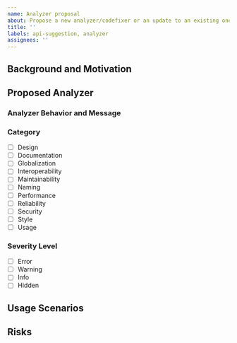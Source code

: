 ```yaml
---
name: Analyzer proposal
about: Propose a new analyzer/codefixer or an update to an existing one
title: ''
labels: api-suggestion, analyzer
assignees: ''
---
```


## Background and Motivation

<!--
We welcome new analyzers and codefixers in the ASP.NET repo!

We use the same process to review both new analyzer/codefixer submissions and API proposals. There is an overview of our process [here](https://github.com/dotnet/aspnetcore/blob/main/docs/APIReviewProcess.md). This template will help us gather the information we need to start the review process.

Under this heading, describe the problem that your analyzer is trying to solve. Examples of great motivating scenarios include helping users avoid
performance issues, potentially insecure code, or recommending better APIs for a scenario.
-->

## Proposed Analyzer

### Analyzer Behavior and Message

<!--
Provide a description of when the analyzer will trigger and the associated analyzer message.
-->

<!--
Analyzer categories are derived from the categories documented in https://learn.microsoft.com/en-us/dotnet/fundamentals/code-analysis/categories. To
select a category, review each category's description and select the best category based on the functionality of your analyzer.

Analyzer severity levels are documented in https://learn.microsoft.com/en-us/visualstudio/code-quality/use-roslyn-analyzers?view=vs-2022#configure-severity-levels.
Review the description to observe how the level set on the analyzer will affect build-time and editor behavior and select the best
level for the task.
-->

### Category

- [ ] Design
- [ ] Documentation
- [ ] Globalization
- [ ] Interoperability
- [ ] Maintainability
- [ ] Naming
- [ ] Performance
- [ ] Reliability
- [ ] Security
- [ ] Style
- [ ] Usage

### Severity Level

- [ ] Error
- [ ] Warning
- [ ] Info
- [ ] Hidden

## Usage Scenarios

<!--
Provide code examples that would trigger your analyzer to warn. Identify the spans of code that the analyzer
will be triggered on. When applicable, describe the result of the code fix associated with the change.
-->

## Risks

<!--
Please mention any risks that to your knowledge the API proposal might entail, such as breaking changes, performance regressions, etc.
-->
